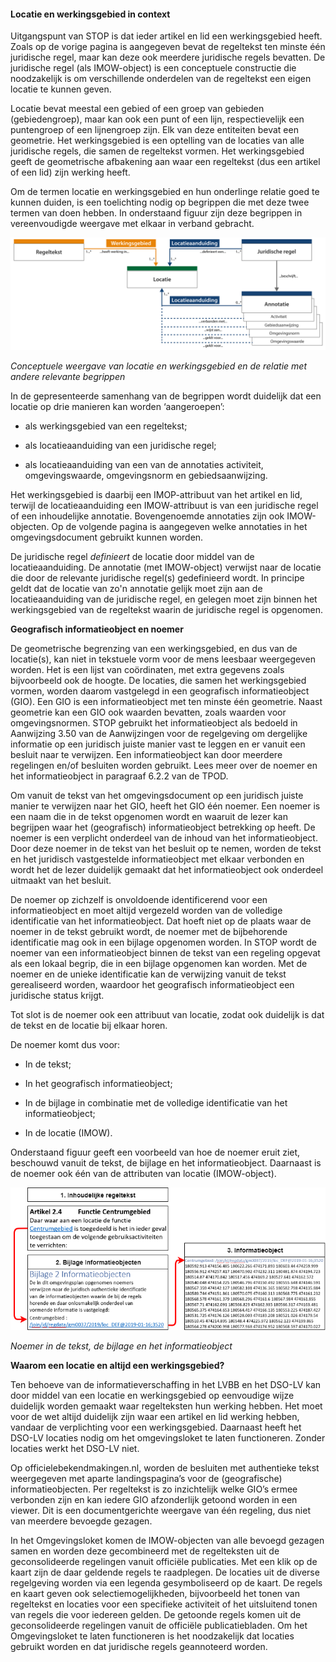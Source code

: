 ﻿#### Locatie en werkingsgebied in context

Uitgangspunt van STOP is dat ieder artikel en lid een werkingsgebied heeft. Zoals
op de vorige pagina is aangegeven bevat de regeltekst ten minste één juridische
regel, maar kan deze ook meerdere juridische regels bevatten. De juridische regel
(als IMOW-object) is een conceptuele constructie die noodzakelijk is om
verschillende onderdelen van de regeltekst een eigen locatie te kunnen geven.

Locatie bevat meestal een gebied of een groep van gebieden (gebiedengroep), maar
kan ook een punt of een lijn, respectievelijk een puntengroep of een lijnengroep
zijn. Elk van deze entiteiten bevat een geometrie. Het werkingsgebied is een
optelling van de locaties van alle juridische regels, die samen de regeltekst
vormen. Het werkingsgebied geeft de geometrische afbakening aan waar een
regeltekst (dus een artikel of een lid) zijn werking heeft.

Om de termen locatie en werkingsgebied en hun onderlinge relatie goed te kunnen
duiden, is een toelichting nodig op begrippen die met deze twee termen van doen
hebben. In onderstaand figuur zijn deze begrippen in vereenvoudigde weergave
met elkaar in verband gebracht.

![](media/3005WGenLocatie.png)

*Conceptuele weergave van locatie en werkingsgebied en de relatie met andere
relevante begrippen*

In de gepresenteerde samenhang van de begrippen wordt duidelijk dat een locatie
op drie manieren kan worden ‘aangeroepen’:

-   als werkingsgebied van een regeltekst;

-   als locatieaanduiding van een juridische regel;

-   als locatieaanduiding van een van de annotaties activiteit, omgevingswaarde, omgevingsnorm en gebiedsaanwijzing.

Het werkingsgebied is daarbij een IMOP-attribuut van het artikel en lid, terwijl de
locatieaanduiding een IMOW-attribuut is van een juridische regel of een
inhoudelijke annotatie. Bovengenoemde annotaties zijn ook IMOW-objecten. 
Op de volgende pagina is aangegeven welke annotaties in het omgevingsdocument gebruikt kunnen worden.

De juridische regel *definieert* de locatie door middel van de
locatieaanduiding. De annotatie (met IMOW-object) verwijst naar de locatie die door 
de relevante juridische regel(s) gedefinieerd wordt. In principe geldt dat de locatie van zo'n
annotatie gelijk moet zijn aan de locatieaanduiding van de
juridische regel, en gelegen moet zijn binnen het werkingsgebied van de regeltekst waarin de juridische regel is opgenomen.


**Geografisch informatieobject en noemer**

De geometrische begrenzing van een werkingsgebied, en dus van de locatie(s), kan
niet in tekstuele vorm voor de mens leesbaar weergegeven worden. Het is een
lijst van coördinaten, met extra gegevens zoals bijvoorbeeld ook de hoogte. De
locaties, die samen het werkingsgebied vormen, worden daarom vastgelegd in een
geografisch informatieobject (GIO). Een GIO is een informatieobject met ten
minste één geometrie. Naast geometrie kan een GIO ook
waarden bevatten, zoals waarden voor omgevingsnormen. STOP gebruikt het
informatieobject als bedoeld in Aanwijzing 3.50 van de Aanwijzingen voor de
regelgeving om dergelijke informatie op een juridisch juiste manier vast te
leggen en er vanuit een besluit naar te verwijzen. Een informatieobject kan door 
meerdere regelingen en/of besluiten worden gebruikt. Lees meer over de noemer en
het informatieobject in paragraaf 6.2.2 van de TPOD.

Om vanuit de tekst van het omgevingsdocument op een juridisch juiste manier te
verwijzen naar het GIO, heeft het GIO één noemer. Een noemer is een naam die in
de tekst opgenomen wordt en waaruit de lezer kan begrijpen waar het
(geografisch) informatieobject betrekking op heeft. De noemer is een verplicht
onderdeel van de inhoud van het informatieobject. Door deze noemer in de tekst
van het besluit op te nemen, worden de tekst en het juridisch vastgestelde
informatieobject met elkaar verbonden en wordt het de lezer duidelijk gemaakt
dat het informatieobject ook onderdeel uitmaakt van het besluit.

De noemer op zichzelf is onvoldoende identificerend voor een informatieobject en
moet altijd vergezeld worden van de volledige identificatie van het
informatieobject. Dat hoeft niet op de plaats waar de noemer in de tekst
gebruikt wordt, de noemer met de bijbehorende identificatie mag ook in een bijlage opgenomen worden. In STOP wordt de noemer van een informatieobject binnen de tekst
van een regeling opgevat als een lokaal begrip, die in een bijlage opgenomen kan
worden. Met de noemer en de unieke identificatie kan de verwijzing vanuit de
tekst gerealiseerd worden, waardoor het geografisch informatieobject een
juridische status krijgt.

Tot slot is de noemer ook een attribuut van locatie, zodat ook duidelijk is dat
de tekst en de locatie bij elkaar horen.

De noemer komt dus voor:

-   In de tekst;

-   In het geografisch informatieobject;

-   In de bijlage in combinatie met de volledige identificatie van het
    informatieobject;

-   In de locatie (IMOW).

Onderstaand figuur geeft een voorbeeld van hoe de noemer eruit ziet, beschouwd
vanuit de tekst, de bijlage en het informatieobject. Daarnaast is de noemer ook 
één van de attributen van locatie (IMOW-object).

![](media/3005NoemerGIO.png)

*Noemer in de tekst, de bijlage en het informatieobject*


**Waarom een locatie en altijd een werkingsgebied?**

Ten behoeve van de informatieverschaffing in het LVBB en het DSO-LV kan door
middel van een locatie en werkingsgebied op eenvoudige wijze duidelijk worden
gemaakt waar regelteksten hun werking hebben. Het moet voor de wet altijd
duidelijk zijn waar een artikel en lid werking hebben, vandaar de verplichting voor een
werkingsgebied. Daarnaast heeft het DSO-LV locaties nodig om het omgevingsloket
te laten functioneren. Zonder locaties werkt het DSO-LV niet.

Op officielebekendmakingen.nl, worden de besluiten met authentieke tekst
weergegeven met aparte landingspagina’s voor de (geografische)
informatieobjecten. Per regeltekst is zo inzichtelijk welke GIO’s ermee
verbonden zijn en kan iedere GIO afzonderlijk getoond worden in een viewer. Dit
is een documentgerichte weergave van één regeling, dus niet van meerdere bevoegde
gezagen.

In het Omgevingsloket komen de IMOW-objecten van alle bevoegd gezagen samen en
worden deze gecombineerd met de regelteksten uit de geconsolideerde regelingen
vanuit officiële publicaties. Met een klik op de kaart zijn de daar geldende
regels te raadplegen. De locaties uit de diverse regelgeving worden via een
legenda gesymboliseerd op de kaart. De regels en kaart geven ook
selectiemogelijkheden, bijvoorbeeld het tonen van regeltekst en locaties voor
een specifieke activiteit of het uitsluitend tonen van regels die voor iedereen
gelden. De getoonde regels komen uit de geconsolideerde regelingen vanuit de
officiële publicatiebladen. Om het Omgevingsloket te laten functioneren is het
noodzakelijk dat locaties gebruikt worden en dat juridische regels geannoteerd
worden.
